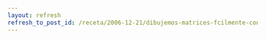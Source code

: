 ```yaml
---
layout: refresh
refresh_to_post_id: /receta/2006-12-21/dibujemos-matrices-fcilmente-con-latex
---
```

